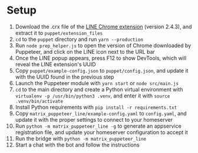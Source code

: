 # Setup
1. Download the .crx file of the [LINE Chrome extension](https://chrome.google.com/webstore/detail/line/ophjlpahpchlmihnnnihgmmeilfjmjjc) (version 2.4.3), and extract it to `puppet/extension_files`
2. `cd` to the `puppet` directory and run `yarn --production`
3. Run `node prep_helper.js` to open the version of Chrome downloaded by Puppeteer, and click on the LINE icon next to the URL bar
4. Once the LINE popup appears, press F12 to show DevTools, which will reveal the LINE extension's UUID
5. Copy `puppet/example-config.json` to `puppet/config.json`, and update it with the UUID found in the previous step
6. Launch the Puppeteer module with `yarn start` or `node src/main.js`
7. `cd` to the main directory and create a Python virtual environment with `virtualenv -p /usr/bin/python3 .venv`, and enter it with `source .venv/bin/activate`
8. Install Python requirements with `pip install -r requirements.txt`
9. Copy `matrix_puppeteer_line/example-config.yaml` to `config.yaml`, and update it with the proper settings to connect to your homeserver
10. Run `python -m matrix_puppeteer_line -g` to generate an appservice registration file, and update your homeserver configuration to accept it
11. Run the bridge with `python -m matrix_puppeteer_line`
12. Start a chat with the bot and follow the instructions
